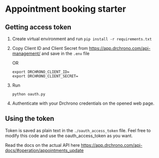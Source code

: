 # Appointment booking starter

## Getting access token

1. Create virtual environment and run `pip install -r requirements.txt`
1. Copy Client ID and Client Secret from https://app.drchrono.com/api-management/
    and save in the `.env` file
    
    OR 
    ```
    export DRCHRONO_CLIENT_ID=
    export DRCHRONO_CLIENT_SECRET=
   ```

1. Run 
    ```
    python oauth.py
   ```
1. Authenticate with your Drchrono credentials on the opened web page. 

## Using the token

Token is saved as plain text in the `./oauth_access_token` file. Feel free to modify
this code and use the oauth_access_token as you want.

Read the docs on the actual API here https://app.drchrono.com/api-docs/#operation/appointments_update
